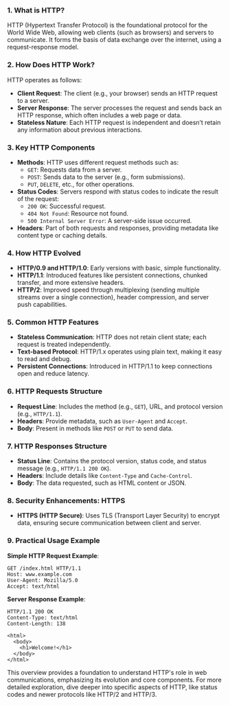 ### 1. What is HTTP?

HTTP (Hypertext Transfer Protocol) is the foundational protocol for the World Wide Web, allowing web clients (such as browsers) and servers to communicate. It forms the basis of data exchange over the internet, using a request-response model​​​.

### 2. How Does HTTP Work?

HTTP operates as follows:

- **Client Request**: The client (e.g., your browser) sends an HTTP request to a server.
- **Server Response**: The server processes the request and sends back an HTTP response, which often includes a web page or data.
- **Stateless Nature**: Each HTTP request is independent and doesn’t retain any information about previous interactions​​.

### 3. Key HTTP Components

- **Methods**: HTTP uses different request methods such as:
    - `GET`: Requests data from a server.
    - `POST`: Sends data to the server (e.g., form submissions).
    - `PUT`, `DELETE`, etc., for other operations​​.
- **Status Codes**: Servers respond with status codes to indicate the result of the request:
    - `200 OK`: Successful request.
    - `404 Not Found`: Resource not found.
    - `500 Internal Server Error`: A server-side issue occurred​.
- **Headers**: Part of both requests and responses, providing metadata like content type or caching details​.

### 4. How HTTP Evolved

- **HTTP/0.9 and HTTP/1.0**: Early versions with basic, simple functionality.
- **HTTP/1.1**: Introduced features like persistent connections, chunked transfer, and more extensive headers​​.
- **HTTP/2**: Improved speed through multiplexing (sending multiple streams over a single connection), header compression, and server push capabilities​​​.

### 5. Common HTTP Features

- **Stateless Communication**: HTTP does not retain client state; each request is treated independently.
- **Text-based Protocol**: HTTP/1.x operates using plain text, making it easy to read and debug​​.
- **Persistent Connections**: Introduced in HTTP/1.1 to keep connections open and reduce latency​.

### 6. HTTP Requests Structure

- **Request Line**: Includes the method (e.g., `GET`), URL, and protocol version (e.g., `HTTP/1.1`).
- **Headers**: Provide metadata, such as `User-Agent` and `Accept`.
- **Body**: Present in methods like `POST` or `PUT` to send data​​.

### 7. HTTP Responses Structure

- **Status Line**: Contains the protocol version, status code, and status message (e.g., `HTTP/1.1 200 OK`).
- **Headers**: Include details like `Content-Type` and `Cache-Control`.
- **Body**: The data requested, such as HTML content or JSON​​.

### 8. Security Enhancements: HTTPS

- **HTTPS (HTTP Secure)**: Uses TLS (Transport Layer Security) to encrypt data, ensuring secure communication between client and server​​.

### 9. Practical Usage Example

**Simple HTTP Request Example**:
```vbnet
GET /index.html HTTP/1.1
Host: www.example.com
User-Agent: Mozilla/5.0
Accept: text/html
```
**Server Response Example**:
```less
HTTP/1.1 200 OK
Content-Type: text/html
Content-Length: 138

<html>
  <body>
    <h1>Welcome!</h1>
  </body>
</html>
```

This overview provides a foundation to understand HTTP's role in web communications, emphasizing its evolution and core components. For more detailed exploration, dive deeper into specific aspects of HTTP, like status codes and newer protocols like HTTP/2 and HTTP/3​​​​.